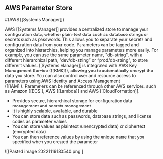 ## AWS Parameter Store
#(AWS [[Systems Manager]])

AWS [[Systems Manager]] provides a centralized store to manage your configuration data, whether plain-text data such as database strings or secrets such as passwords. This allows you to separate your secrets and configuration data from your code. Parameters can be tagged and organized into hierarchies, helping you manage parameters more easily. For example, you can use the same parameter name, "db-string", with a different hierarchical path, "dev/db-string” or “prod/db-string", to store different values. [[Systems Manager]] is integrated with AWS Key Management Service ([[KMS]]), allowing you to automatically encrypt the data you store. You can also control user and resource access to parameters using AWS Identity and Access Management ([[IAM]]). Parameters can be referenced through other AWS services, such as Amazon [[ECS]], AWS [[Lambda]] and AWS [[CloudFormation]].

-   Provides secure, hierarchical storage for configuration data management and secrets management
-   It is highly scalable, available, and durable
-   You can store data such as passwords, database strings, and license codes as parameter values
-   You can store values as plaintext (unencrypted data) or
    ciphertext (encrypted data)
-   You can then reference values by using the unique name that you specified when you created the parameter

![[Pasted image 20221119180540.png]]